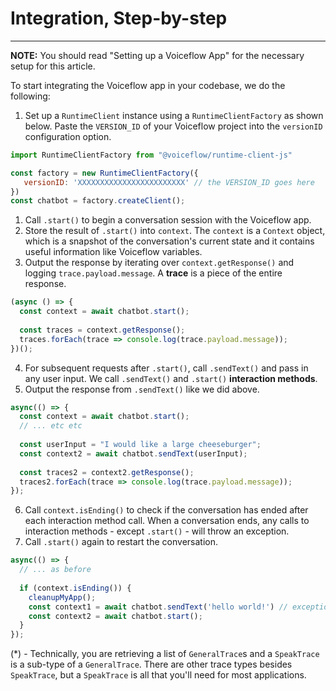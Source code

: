 # Integration, Step-by-step

---

**NOTE:** You should read "Setting up a Voiceflow App" for the necessary setup for this article.

To start integrating the Voiceflow app in your codebase, we do the following:

1. Set up a `RuntimeClient` instance using a `RuntimeClientFactory` as shown below. Paste the `VERSION_ID` of your Voiceflow project into the `versionID` configuration option.

```js
import RuntimeClientFactory from "@voiceflow/runtime-client-js"

const factory = new RuntimeClientFactory({
   versionID: 'XXXXXXXXXXXXXXXXXXXXXXXX' // the VERSION_ID goes here 
})
const chatbot = factory.createClient();
```

1. Call `.start()` to begin a conversation session with the Voiceflow app.
2. Store the result of `.start()` into `context`. The `context` is a `Context` object, which is a snapshot of the conversation's current state and it contains useful information like Voiceflow variables.
3. Output the response by iterating over `context.getResponse()` and logging `trace.payload.message`. A **trace** is a piece of the entire response.

```js
(async () => {
  const context = await chatbot.start();
 
  const traces = context.getResponse();
  traces.forEach(trace => console.log(trace.payload.message));
})();
```

4. For subsequent requests after `.start()`, call `.sendText()` and pass in any user input. We call `.sendText()` and `.start()` **interaction methods**.
5. Output the response from `.sendText()` like we did above.

```js
async(() => {
  const context = await chatbot.start();
  // ... etc etc
  
  const userInput = "I would like a large cheeseburger";
  const context2 = await chatbot.sendText(userInput);
 
  const traces2 = context2.getResponse();
  traces2.forEach(trace => console.log(trace.payload.message));
});
```

6. Call `context.isEnding()` to check if the conversation has ended after each interaction method call. When a conversation ends, any calls to interaction methods - except `.start()` - will throw an exception.
7. Call `.start()` again to restart the conversation.

```js
async(() => {
  // ... as before
  
  if (context.isEnding()) {
    cleanupMyApp();
    const context1 = await chatbot.sendText('hello world!')	// exception!
    const context2 = await chatbot.start();									// valid
  }
});
```

(*) - Technically, you are retrieving a list of `GeneralTrace`s and a `SpeakTrace` is a sub-type of a `GeneralTrace`. There are other trace types besides `SpeakTrace`, but a `SpeakTrace` is all that you'll need for most applications.